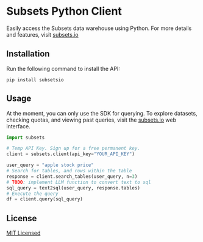 # Subsets Python Client

Easily access the Subsets data warehouse using Python. For more details and features, visit [subsets.io](https://www.subsets.io)

## Installation

Run the following command to install the API:

```pip install subsetsio```
## Usage

At the moment, you can only use the SDK for querying. To explore datasets, checking quotas, and viewing past queries, visit the [subsets.io](https://www.subsets.io) web interface.

```python
import subsets

# Temp API Key. Sign up for a free permanent key.
client = subsets.client(api_key="YOUR_API_KEY")

user_query = "apple stock price"
# Search for tables, and rows within the table
response = client.search_tables(user_query, n=3)
# TODO: implement LLM function to convert text to sql
sql_query = text2sql(user_query, response.tables)
# Execute the query
df = client.query(sql_query)
```

## License

[MIT Licensed](LICENSE.md)